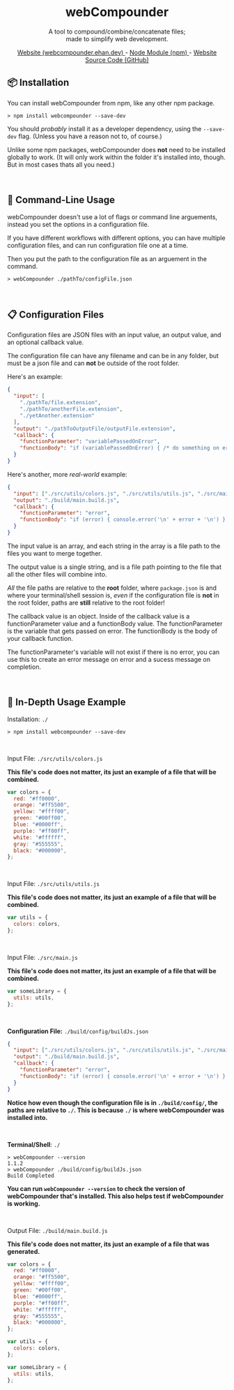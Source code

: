 <h1 align="center"> webCompounder </h1>
<p align="center"> A tool to compound/combine/concatenate files; <br> made to simplify web development. </p> 
<p align="center"> <a href="https://webcompounder.ehan.dev/"> Website (webcompounder.ehan.dev) </a> - <a href="https://www.npmjs.com/package/webcompounder"> Node Module (npm) </a> - <a href="https://github.com/EhanAhamed/webcompounder.ehan.dev/"> Website Source Code (GitHub) </a>

<br>
<h2>📦 Installation </h2>

You can install webCompounder from npm, like any other npm package.

```shell
> npm install webcompounder --save-dev
```

You should _probably_ install it as a developer dependency, using the `--save-dev` flag. (Unless you have a reason not to, of course.)

Unlike some npm packages, webCompounder does **not** need to be installed globally to work. (It will only work within the folder it's installed into, though. But in most cases thats all you need.)

<br>
<h2>🔧 Command-Line Usage</h2>

webCompounder doesn't use a lot of flags or command line arguements, instead you set the options in a configuration file.

If you have different workflows with different options, you can have multiple configuration files, and can run configuration file one at a time.

Then you put the path to the configuration file as an arguement in the command.

```shell
> webCompounder ./pathTo/configFile.json
```

<br>
<h2>📋 Configuration Files</h2>

Configuration files are JSON files with an input value, an output value, and an optional callback value.

The configuration file can have any filename and can be in any folder, but must be a json file and can **not** be outside of the root folder.

Here's an example:

```json
{
  "input": [
    "./pathTo/file.extension",
    "./pathTo/anotherFile.extension",
    "./yetAnother.extension"
  ],
  "output": "./pathToOutputFile/outputFile.extension",
  "callback": {
    "functionParameter": "variablePassedOnError",
    "functionBody": "if (variablePassedOnError) { /* do something on error*/ } else { /* do something when complete & no error */}"
  }
}
```

Here's another, more _real-world_ example:

```json
{
  "input": ["./src/utils/colors.js", "./src/utils/utils.js", "./src/main.js"],
  "output": "./build/main.build.js",
  "callback": {
    "functionParameter": "error",
    "functionBody": "if (error) { console.error('\n' + error + '\n') } else { console.log('\n' + 'Build Completed' + '\n') }"
  }
}
```

The input value is an array, and each string in the array is a file path to the files you want to merge together.

The output value is a single string, and is a file path pointing to the file that all the other files will combine into.

_All_ the file paths are relative to the **root** folder, where `package.json` is and where your terminal/shell session is, _even_ if the configuration file is **not** in the root folder, paths are **still** relative to the root folder!

The callback value is an object. Inside of the callback value is a functionParameter value and a functionBody value. The functionParameter is the variable that gets passed on error. The functionBody is the body of your callback function.

The functionParameter's variable will not exist if there is no error, you can use this to create an error message on error and a sucess message on completion.

<br>
<h2>📁 In-Depth Usage Example </h2>

Installation: `./`

```shell
> npm install webcompounder --save-dev
```
<br>

Input File: `./src/utils/colors.js`

**This file's code does not matter, its just an example of a file that will be combined.**

```javascript
var colors = {
  red: "#ff0000",
  orange: "#ff5500",
  yellow: "#ffff00",
  green: "#00ff00",
  blue: "#0000ff",
  purple: "#ff00ff",
  white: "#ffffff",
  gray: "#555555",
  black: "#000000",
};
```
<br>

Input File: `./src/utils/utils.js`

**This file's code does not matter, its just an example of a file that will be combined.**

```javascript
var utils = {
  colors: colors,
};
```
<br>

Input File: `./src/main.js`

**This file's code does not matter, its just an example of a file that will be combined.**

```javascript
var someLibrary = {
  utils: utils,
};
```
<br>

**Configuration File:** `./build/config/buildJs.json`

```json
{
  "input": ["./src/utils/colors.js", "./src/utils/utils.js", "./src/main.js"],
  "output": "./build/main.build.js",
  "callback": {
    "functionParameter": "error",
    "functionBody": "if (error) { console.error('\n' + error + '\n') } else { console.log('\n' + 'Build Completed' + '\n') }"
  }
}
```

**Notice how even though the configuration file is in `./build/config/`, the paths are relative to `./`.  This is because `./` is where webCompounder was installed into.**

<br>

**Terminal/Shell**: `./`

```shell
> webCompounder --version
1.1.2
> webCompounder ./build/config/buildJs.json
Build Completed
```

**You can run `webCompounder --version` to check the version of webCompounder that's installed. This also helps test if webCompounder is working.**

<br>

Output File: `./build/main.build.js`

**This file's code does not matter, its just an example of a file that was generated.**

```javascript
var colors = {
  red: "#ff0000",
  orange: "#ff5500",
  yellow: "#ffff00",
  green: "#00ff00",
  blue: "#0000ff",
  purple: "#ff00ff",
  white: "#ffffff",
  gray: "#555555",
  black: "#000000",
};

var utils = {
  colors: colors,
};

var someLibrary = {
  utils: utils,
};
```
